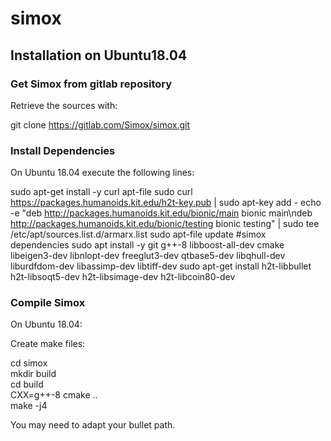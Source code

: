 # simox
## Installation on Ubuntu18.04 

### Get Simox from gitlab repository
Retrieve the sources with:

git clone https://gitlab.com/Simox/simox.git

### Install Dependencies
On Ubuntu 18.04 execute the following lines:

sudo apt-get install -y curl apt-file
sudo curl https://packages.humanoids.kit.edu/h2t-key.pub | sudo apt-key add - 
echo -e "deb http://packages.humanoids.kit.edu/bionic/main bionic main\ndeb http://packages.humanoids.kit.edu/bionic/testing bionic testing" | sudo tee /etc/apt/sources.list.d/armarx.list 
sudo apt-file update
#simox dependencies
sudo apt install -y git g++-8 libboost-all-dev cmake libeigen3-dev libnlopt-dev freeglut3-dev qtbase5-dev libqhull-dev  liburdfdom-dev libassimp-dev libtiff-dev
sudo apt-get install h2t-libbullet h2t-libsoqt5-dev h2t-libsimage-dev h2t-libcoin80-dev

### Compile Simox
On Ubuntu 18.04:

Create make files:

cd simox  
mkdir build  
cd build  
CXX=g++-8 cmake ..  
make -j4

You may need to adapt your bullet path.
